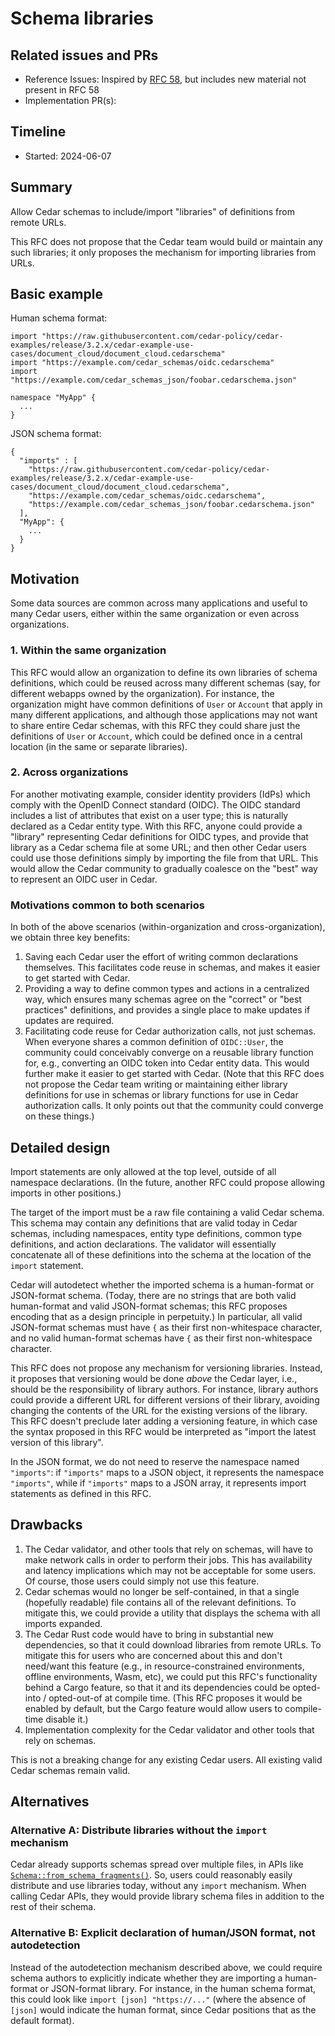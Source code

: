 # Schema libraries

## Related issues and PRs

- Reference Issues: Inspired by [RFC 58], but includes new material not present in RFC 58
- Implementation PR(s):

## Timeline

- Started: 2024-06-07

## Summary

Allow Cedar schemas to include/import "libraries" of definitions from remote
URLs.

This RFC does not propose that the Cedar team would build or maintain any such
libraries; it only proposes the mechanism for importing libraries from URLs.

## Basic example

Human schema format:
```
import "https://raw.githubusercontent.com/cedar-policy/cedar-examples/release/3.2.x/cedar-example-use-cases/document_cloud/document_cloud.cedarschema"
import "https://example.com/cedar_schemas/oidc.cedarschema"
import "https://example.com/cedar_schemas_json/foobar.cedarschema.json"

namespace "MyApp" {
  ...
}
```

JSON schema format:
```
{
  "imports" : [
    "https://raw.githubusercontent.com/cedar-policy/cedar-examples/release/3.2.x/cedar-example-use-cases/document_cloud/document_cloud.cedarschema",
    "https://example.com/cedar_schemas/oidc.cedarschema",
    "https://example.com/cedar_schemas_json/foobar.cedarschema.json"
  ],
  "MyApp": {
    ...
  }
}
```

## Motivation

Some data sources are common across many applications and useful to many Cedar
users, either within the same organization or even across organizations.

### 1. Within the same organization

This RFC would allow an organization to define its own libraries of schema
definitions, which could be reused across many different schemas (say, for
different webapps owned by the organization).
For instance, the organization might have common definitions of `User` or
`Account` that apply in many different applications, and although those
applications may not want to share entire Cedar schemas, with this RFC they
could share just the definitions of `User` or `Account`, which could be defined
once in a central location (in the same or separate libraries).

### 2. Across organizations

For another motivating example, consider identity providers (IdPs) which comply
with the OpenID Connect standard (OIDC).
The OIDC standard includes a list of attributes that exist on a user type; this
is naturally declared as a Cedar entity type.
With this RFC, anyone could provide a "library" representing Cedar definitions for
OIDC types, and provide that library as a Cedar schema file at some URL; and then
other Cedar users could use those definitions simply by importing the file from that URL.
This would allow the Cedar community to gradually coalesce on the "best" way to
represent an OIDC user in Cedar.

### Motivations common to both scenarios

In both of the above scenarios (within-organization and cross-organization),
we obtain three key benefits:
1. Saving each Cedar user the effort of writing common declarations themselves.
  This facilitates code reuse in schemas, and makes it easier to get started
  with Cedar.
2. Providing a way to define common types and actions in a centralized way,
  which ensures many schemas agree on the "correct" or "best practices"
  definitions, and provides a single place to make updates if updates are
  required.
3. Facilitating code reuse for Cedar authorization calls, not just schemas.
  When everyone shares a common definition of `OIDC::User`, the community could
  conceivably converge on a reusable library function for, e.g., converting an
  OIDC token into Cedar entity data.
  This would further make it easier to get started with Cedar.
  (Note that this RFC does not propose the Cedar team writing or maintaining
  either library definitions for use in schemas or library functions for use in
  Cedar authorization calls. It only points out that the community could
  converge on these things.)

## Detailed design

Import statements are only allowed at the top level, outside of all namespace
declarations.
(In the future, another RFC could propose allowing imports in other positions.)

The target of the import must be a raw file containing a valid Cedar schema.
This schema may contain any definitions that are valid today in Cedar schemas,
including namespaces, entity type definitions, common type definitions, and
action declarations.
The validator will essentially concatenate all of these definitions into the
schema at the location of the `import` statement.

Cedar will autodetect whether the imported schema is a human-format or
JSON-format schema.
(Today, there are no strings that are both valid human-format and valid
JSON-format schemas; this RFC proposes encoding that as a design principle in
perpetuity.)
In particular, all valid JSON-format schemas must have `{` as their first
non-whitespace character, and no valid human-format schemas have `{` as their
first non-whitespace character.

This RFC does not propose any mechanism for versioning libraries.
Instead, it proposes that versioning would be done _above_ the Cedar layer,
i.e., should be the responsibility of library authors.
For instance, library authors could provide a different URL for different
versions of their library, avoiding changing the contents of the URL for the
existing versions of the library.
This RFC doesn't preclude later adding a versioning feature, in which case the
syntax proposed in this RFC would be interpreted as "import the latest version
of this library".

In the JSON format, we do not need to reserve the namespace named `"imports"`:
if `"imports"` maps to a JSON object, it represents the namespace `"imports"`,
while if `"imports"` maps to a JSON array, it represents import statements as
defined in this RFC.

## Drawbacks

1. The Cedar validator, and other tools that rely on schemas, will have to make
network calls in order to perform their jobs. This has availability and latency
implications which may not be acceptable for some users. Of course, those users
could simply not use this feature.
2. Cedar schemas would no longer be self-contained, in that a single (hopefully
readable) file contains all of the relevant definitions. To mitigate this, we
could provide a utility that displays the schema with all imports expanded.
3. The Cedar Rust code would have to bring in substantial new dependencies, so
that it could download libraries from remote URLs. To mitigate this for users
who are concerned about this and don't need/want this feature (e.g., in
resource-constrained environments, offline environments, Wasm, etc), we could
put this RFC's functionality behind a Cargo feature, so that it and its
dependencies could be opted-into / opted-out-of at compile time. (This RFC
proposes it would be enabled by default, but the Cargo feature would allow users
to compile-time disable it.)
4. Implementation complexity for the Cedar validator and other tools that rely
on schemas.

This is not a breaking change for any existing Cedar users.
All existing valid Cedar schemas remain valid.

## Alternatives

### Alternative A: Distribute libraries without the `import` mechanism

Cedar already supports schemas spread over multiple files, in APIs like
[`Schema::from_schema_fragments()`].
So, users could reasonably easily distribute and use libraries today, without
any `import` mechanism.
When calling Cedar APIs, they would provide library schema files in addition to
the rest of their schema.

### Alternative B: Explicit declaration of human/JSON format, not autodetection

Instead of the autodetection mechanism described above, we could require schema
authors to explicitly indicate whether they are importing a human-format or
JSON-format library.
For instance, in the human schema format, this could look like
```import [json] "https://..."```
(where the absence of `[json]` would indicate the human format, since Cedar
positions that as the default format).

[RFC 58]: https://github.com/cedar-policy/rfcs/pull/58
[`Schema::from_schema_fragments()`]: https://docs.rs/cedar-policy/latest/cedar_policy/struct.Schema.html#method.from_schema_fragments
